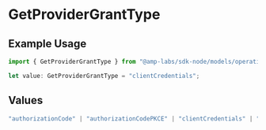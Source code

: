 # GetProviderGrantType

## Example Usage

```typescript
import { GetProviderGrantType } from "@amp-labs/sdk-node/models/operations";

let value: GetProviderGrantType = "clientCredentials";
```

## Values

```typescript
"authorizationCode" | "authorizationCodePKCE" | "clientCredentials" | "password"
```